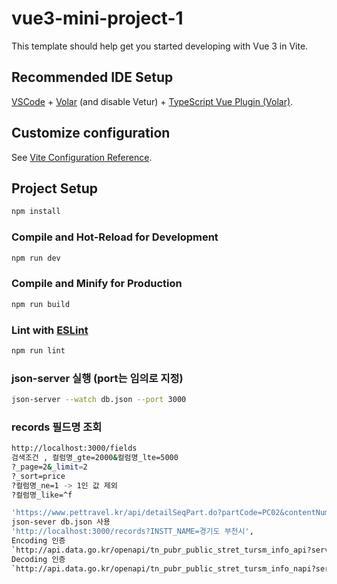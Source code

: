 # vue3-mini-project-1

This template should help get you started developing with Vue 3 in Vite.

## Recommended IDE Setup

[VSCode](https://code.visualstudio.com/) + [Volar](https://marketplace.visualstudio.com/items?itemName=Vue.volar) (and disable Vetur) + [TypeScript Vue Plugin (Volar)](https://marketplace.visualstudio.com/items?itemName=Vue.vscode-typescript-vue-plugin).

## Customize configuration

See [Vite Configuration Reference](https://vitejs.dev/config/).

## Project Setup

```sh
npm install
```

### Compile and Hot-Reload for Development

```sh
npm run dev
```

### Compile and Minify for Production

```sh
npm run build
```

### Lint with [ESLint](https://eslint.org/)

```sh
npm run lint
```


### json-server 실행 (port는 임의로 지정)

``` sh
json-server --watch db.json --port 3000
```

### records 필드명 조회
```sh
http://localhost:3000/fields
검색조건 , 컬럼명_gte=2000&컬럼명_lte=5000
?_page=2&_limit=2
?_sort=price
?컬럼명_ne=1 -> 1인 값 제외
?컬럼명_like=^f
```
``` sh
'https://www.pettravel.kr/api/detailSeqPart.do?partCode=PC02&contentNum=1',
json-sever db.json 사용
'http://localhost:3000/records?INSTT_NAME=경기도 부천시',
Encoding 인증
`http://api.data.go.kr/openapi/tn_pubr_public_stret_tursm_info_api?serviceKey=8SijyesKfn%2BCsFIvHOJH4vstiQDcX%2B3o%2BYNWRf0EcuSFhw%2FYGPVeIFyc%2BROSfhduIKsyBFSWQ2M4%2FHw8TTWIYQ%3D%3D`,
Decoding 인증
`http://api.data.go.kr/openapi/tn_pubr_public_stret_tursm_info_napi?serviceKey=8SijyesKfn+CsFIvHOJH4vstiQDcX+3o+YNWRf0EcuSFhw/YGPVeIFyc+ROSfhduIKsyBFSWQ2M4/Hw8TTWIYQ==`,
```